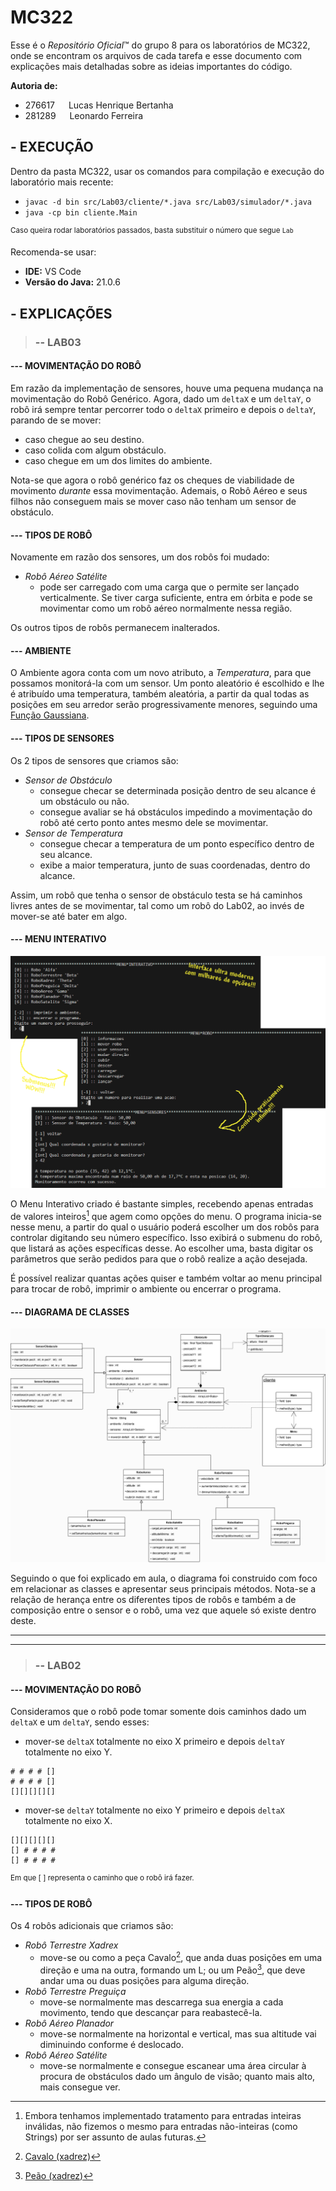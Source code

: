 # **MC322**

Esse é o *Repositório Oficial*™ do grupo 8 para os laboratórios de MC322, onde se encontram os arquivos de cada tarefa e esse documento com explicações mais detalhadas sobre as ideias importantes do código.<br/>

**Autoria de:**
- 276617 &emsp; Lucas Henrique Bertanha     
- 281289 &emsp; Leonardo Ferreira

## **- EXECUÇÃO**
Dentro da pasta MC322, usar os comandos para compilação e execução do laboratório mais recente:<br/>
- `javac -d bin src/Lab03/cliente/*.java src/Lab03/simulador/*.java`
- `java -cp bin cliente.Main`

<sup>Caso queira rodar laboratórios passados, basta substituir o número que segue `Lab`</sup>

Recomenda-se usar:
- **IDE:** VS Code
- **Versão do Java:** 21.0.6

## **- EXPLICAÇÕES**
> ### **-- LAB03**
#### --- MOVIMENTAÇÃO DO ROBÔ<br/>
Em razão da implementação de sensores, houve uma pequena mudança na movimentação do Robô Genérico. Agora, dado um `deltaX` e um `deltaY`, o robô irá sempre tentar percorrer todo o `deltaX` primeiro e depois o `deltaY`, parando de se mover:
- caso chegue ao seu destino.
- caso colida com algum obstáculo.
- caso chegue em um dos limites do ambiente.

Nota-se que agora o robô genérico faz os cheques de viabilidade de movimento *durante* essa movimentação. Ademais, o Robô Aéreo e seus filhos não conseguem mais se mover caso não tenham um sensor de obstáculo.

#### --- TIPOS DE ROBÔ<br/>
Novamente em razão dos sensores, um dos robôs foi mudado:
- *Robô Aéreo Satélite*
    - pode ser carregado com uma carga que o permite ser lançado verticalmente. Se tiver carga suficiente, entra em órbita e pode se movimentar como um robô aéreo normalmente nessa região.

Os outros tipos de robôs permanecem inalterados.

#### --- AMBIENTE<br/>
O Ambiente agora conta com um novo atributo, a *Temperatura*, para que possamos monitorá-la com um sensor. Um ponto aleatório é escolhido e lhe é atribuído uma temperatura, também aleatória, a partir da qual todas as posições em seu arredor serão progressivamente menores, seguindo uma [Função Gaussiana](https://en.wikipedia.org/wiki/Gaussian_function#Two-dimensional_Gaussian_function).

#### --- TIPOS DE SENSORES<br/>
Os 2 tipos de sensores que criamos são:
- *Sensor de Obstáculo*
    - consegue checar se determinada posição dentro de seu alcance é um obstáculo ou não.
    - consegue avaliar se há obstáculos impedindo a movimentação do robô até certo ponto antes mesmo dele se movimentar.
- *Sensor de Temperatura*
    - consegue checar a temperatura de um ponto específico dentro de seu alcance.
    - exibe a maior temperatura, junto de suas coordenadas, dentro do alcance.

 Assim, um robô que tenha o sensor de obstáculo testa se há caminhos livres antes de se movimentar, tal como um robô do Lab02, ao invés de mover-se até bater em algo.

 #### --- MENU INTERATIVO<br/>
![Arte Promocional do Menu Interativo](assets/artePromocional.png)
 
 O Menu Interativo criado é bastante simples, recebendo apenas entradas de valores inteiros[^1] que agem como opções do menu. O programa inicia-se nesse menu, a partir do qual o usuário poderá escolher um dos robôs para controlar digitando seu número específico. Isso exibirá o submenu do robô, que listará as ações específicas desse. Ao escolher uma, basta digitar os parâmetros que serão pedidos para que o robô realize a ação desejada.<br/>

 É possível realizar quantas ações quiser e também voltar ao menu principal para trocar de robô, imprimir o ambiente ou encerrar o programa.

 #### --- DIAGRAMA DE CLASSES<br/>
![Diagrama de Classes do Lab03](assets/diagramaLab03.png)

Seguindo o que foi explicado em aula, o diagrama foi construido com foco em relacionar as classes e apresentar seus principais métodos. Nota-se a relação de herança entre os diferentes tipos de robôs e também a de composição entre o sensor e o robô, uma vez que aquele só existe dentro deste.

---
---
> ### **-- LAB02**
#### --- MOVIMENTAÇÃO DO ROBÔ<br/>
Consideramos que o robô pode tomar somente dois caminhos dado um `deltaX` e um `deltaY`, sendo esses:
- mover-se `deltaX` totalmente no eixo X primeiro e depois `deltaY` totalmente no eixo Y.
```
# # # # []
# # # # []
[][][][][]
```
- mover-se `deltaY` totalmente no eixo Y primeiro e depois `deltaX` totalmente no eixo X.
```
[][][][][]
[] # # # #
[] # # # #
```
<sup>Em que [ ] representa o caminho que o robô irá fazer.</sup>

#### --- TIPOS DE ROBÔ<br/>
Os 4 robôs adicionais que criamos são:
- *Robô Terrestre Xadrex*
    - move-se ou como a peça Cavalo[^2], que anda duas posições em uma direção e uma na outra, formando um L; ou um Peão[^3], que deve andar uma ou duas posições para alguma direção.
- *Robô Terrestre Preguiça*
    - move-se normalmente mas descarrega sua energia a cada movimento, tendo que descançar para reabastecê-la.
- *Robô Aéreo Planador*
    - move-se normalmente na horizontal e vertical, mas sua altitude vai diminuindo conforme é deslocado.
- *Robô Aéreo Satélite*
    - move-se normalmente e consegue escanear uma área circular à procura de obstáculos dado um ângulo de visão; quanto mais alto, mais consegue ver.


[^1]: Embora tenhamos implementado tratamento para entradas inteiras inválidas, não fizemos o mesmo para entradas não-inteiras (como Strings) por ser assunto de aulas futuras.
[^2]: [Cavalo (xadrez)](<https://pt.wikipedia.org/wiki/Cavalo_(xadrez)>)
[^3]: [Peão (xadrez)](<https://pt.wikipedia.org/wiki/Pe%C3%A3o_(xadrez)>)
